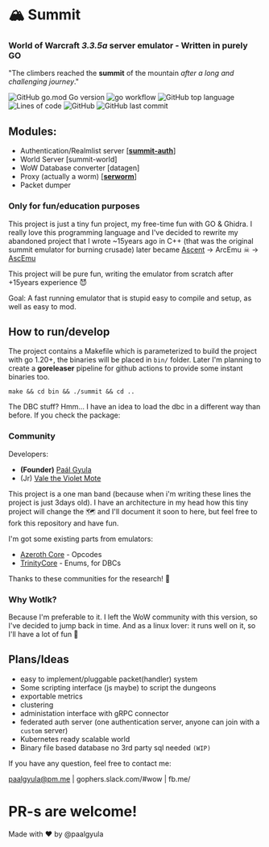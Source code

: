 # 🏔 Summit
### World of Warcraft _3.3.5a_ server emulator - Written in purely GO

"The climbers reached the **summit** of the mountain *after a long and challenging journey*."

![GitHub go.mod Go version](https://img.shields.io/github/go-mod/go-version/paalgyula/summit)
![go workflow](https://github.com/paalgyula/summit/actions/workflows/go.yml/badge.svg)
![GitHub top language](https://img.shields.io/github/languages/top/paalgyula/summit)
![Lines of code](https://img.shields.io/tokei/lines/github/paalgyula/summit?style=flat)
![GitHub](https://img.shields.io/github/license/paalgyula/summit)
![GitHub last commit](https://img.shields.io/github/last-commit/paalgyula/summit)


## Modules:

- Authentication/Realmlist server [[**summit-auth**](docs/authserver.md)]
- World Server [summit-world]
- WoW Database converter [datagen]
- Proxy (actually a worm) [[**serworm**](docs/serworm.md)]
- Packet dumper

### Only for fun/education purposes

This project is just a tiny fun project, my free-time fun with GO & Ghidra. I really love this programming language and I've decided to rewrite my abandoned project that I wrote ~15years ago in C++ (that was the original summit emulator for burning crusade) later became [Ascent](https://github.com/SkyFire/ascent_classic) -> ArcEmu ☠ -> [AscEmu](https://github.com/AscEmu/AscEmu)

This project will be pure fun, writing the emulator from scratch after +15years experience 😈 

Goal: A fast running emulator that is stupid easy to compile and setup, as well as easy to mod. 

## How to run/develop
The project contains a Makefile which is parameterized to build the project with go 1.20+, the binaries will be placed in `bin/` folder. Later I'm planning to create a **goreleaser** pipeline for github actions to provide some instant binaries too.

`make && cd bin && ./summit && cd ..`

The DBC stuff? Hmm... I have an idea to load the dbc in a different way than before. If you check the package: 

### Community

Developers:

- **(Founder)** [Paál Gyula](https://github.com/paalgyula)
- (Jr) [Vale the Violet Mote](https://github.com/ValeTheVioletMote)

This project is a one man band (because when i'm writing these lines the project is just 3days old). I have an architecture in my head how this tiny project will change the 🗺 and I'll document it soon to here, but feel free to fork this repository and have fun. 

I'm got some existing parts from emulators:
- [Azeroth Core](https://github.com/azerothcore/azerothcore-wotlk) - Opcodes
- [TrinityCore](https://github.com/TrinityCore/TrinityCore/tree/3.3.5) - Enums, for DBCs

Thanks to these communities for the research! 🙏


### Why Wotlk?

Because I'm preferable to it. I left the WoW community with this version, so I've decided to jump back in time. And as a linux lover: it runs well on it, so I'll have a lot of fun 🐧

## Plans/Ideas

- easy to implement/pluggable packet(handler) system
- Some scripting interface (js maybe) to script the dungeons
- exportable metrics
- clustering
- administation interface with gRPC connector
- federated auth server (one authentication server, anyone can join with a `custom` server)
- Kubernetes ready scalable world
- Binary file based database no 3rd party sql needed `(WIP)`

If you have any question, feel free to contact me:

paalgyula@pm.me | gophers.slack.com/#wow | fb.me/

# PR-s are welcome!

Made with ♥ by @paalgyula
